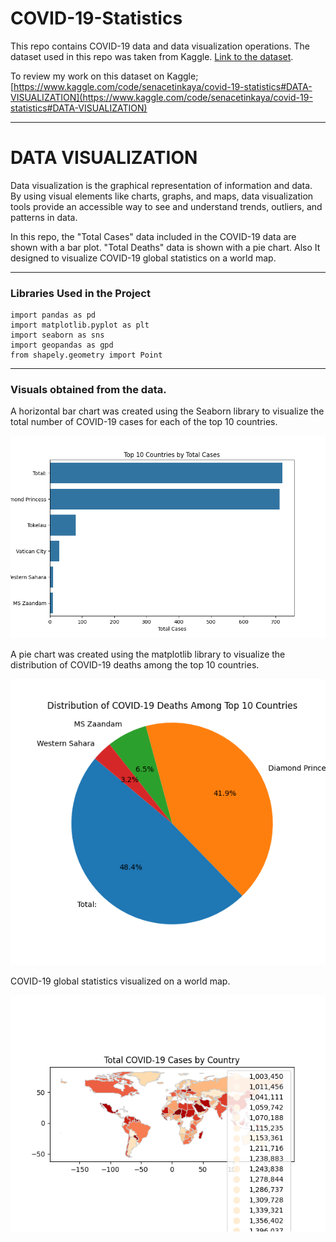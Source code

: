 # COVID-19-Statistics
This repo contains COVID-19 data and data visualization operations. The dataset used in this repo was taken from Kaggle.
[Link to the dataset](https://www.kaggle.com/datasets/josephassaker/covid19-global-dataset).

To review my work on this dataset on Kaggle; [https://www.kaggle.com/code/senacetinkaya/covid-19-statistics#DATA-VISUALIZATION](https://www.kaggle.com/code/senacetinkaya/covid-19-statistics#DATA-VISUALIZATION)

--------------------------------------------
# DATA VISUALIZATION
Data visualization is the graphical representation of information and data. By using visual elements like charts, graphs, and maps, data visualization tools provide an accessible way to see and understand trends, outliers, and patterns in data.

In this repo, the "Total Cases" data included in the COVID-19 data are shown with a bar plot. "Total Deaths" data is shown with a pie chart. Also It designed to visualize COVID-19 global statistics on a world map.

-----------------------------------------
### Libraries Used in the Project
```
import pandas as pd
import matplotlib.pyplot as plt
import seaborn as sns
import geopandas as gpd
from shapely.geometry import Point
```

---------------------------------
### Visuals obtained from the data.

A horizontal bar chart was created using the Seaborn library to visualize the total number of COVID-19 cases for each of the top 10 countries.

![](https://github.com/sena-cetinkaya/COVID-19-Statistics/blob/main/Figure_1.png)

A pie chart was created using the matplotlib library to visualize the distribution of COVID-19 deaths among the top 10 countries.

![](https://github.com/sena-cetinkaya/COVID-19-Statistics/blob/main/Figure_2.png)

COVID-19 global statistics visualized on a world map.

![](https://github.com/sena-cetinkaya/COVID-19-Statistics/blob/main/Figure_3.png)
